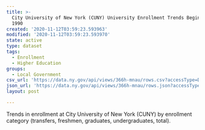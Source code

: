 ```yaml
---
title: >-
  City University of New York (CUNY) University Enrollment Trends Beginning Fall
  1990
created: '2020-11-12T03:59:23.593963'
modified: '2020-11-12T03:59:23.593970'
state: active
type: dataset
tags:
  - Enrollment
  - Higher Education
groups:
  - Local Government
csv_url: 'https://data.ny.gov/api/views/366h-mnau/rows.csv?accessType=DOWNLOAD'
json_url: 'https://data.ny.gov/api/views/366h-mnau/rows.json?accessType=DOWNLOAD'
layout: post

---
```

Trends in enrollment at City University of New York (CUNY) by enrollment category (transfers, freshmen, graduates, undergraduates, total).
